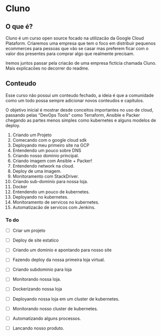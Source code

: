 # Cluno

## O que é?
Cluno é um curso open source focado na utilizacão da Google Cloud Plataform. Criaremos uma empresa que tem o foco em distribuir pequenos ecommerces para pessoas que vão se casar mas preferem ficar com o valor dos presentes para comprar algo que realmente precisam.


Iremos juntos passar pela criacão de uma empresa ficticia chamada Cluno. Mais explicacões no decorrer do readme.

## Conteudo
Esse curso não possui um conteudo fechado, a ideia é que a comunidade como um todo possa sempre adicionar novos conteudos e capitulos. 

O objetivo inicial é mostrar desde conceitos importantes no uso de cloud, passando pelas "DevOps Tools" como Terraform, Ansible e Packer chegando as partes menos simples como kubernetes e alguns modelos de deploy.

1. Criando um Projeto
2. Comecando com o google cloud sdk
3. Deployando meu primeiro site na GCP  
4. Entendendo um pouco sobre DNS
5. Criando nosso dominio principal.
6. Criando imagem com Ansible + Packer!
7. Entendendo network na cloud.
8. Deploy de uma imagem.
9. Monitoramento com StackDriver.
10. Criando sub-dominio para nossa loja.
11. Docker
12. Entendendo um pouco de kubernetes.
13. Deployando no kubernetes.
14. Monitoramento de servicos no kubernetes.
15. Automatizacão de servicos com Jenkins.

### To do
- [ ] Criar um projeto
- [ ] Deploy de site estatico 
- [ ] Criando um dominio e apontando para nosso site
- [ ] Fazendo deploy da nossa primeira loja virtual.
- [ ] Criando subdominio para loja
- [ ] Monitorando nossa loja.
- [ ] Dockerizando nossa loja
- [ ] Deployando nossa loja em um cluster de kubernetes.
- [ ] Monitorando nosso cluster de kubernetes.
- [ ] Automatizando alguns processos.
- [ ]  Lancando nosso produto.

